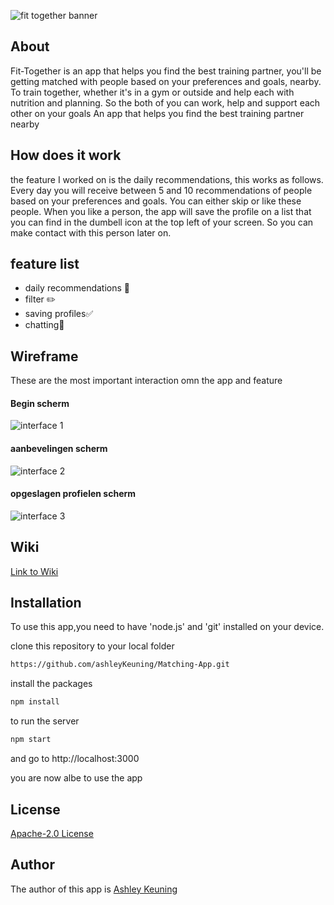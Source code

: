 ![fit together banner](https://github.com/ashleyKeuning/Matching-App/blob/main/Images%20voor%20Wiki/Banner.png)

 ## About
 Fit-Together is an app that helps you find the best training partner, you'll be getting matched with people based on your preferences and goals, nearby. 
 To train together, whether it's in a gym or outside and help each with nutrition and planning. So the both of you can work, help and support each other on your goals
 An app that helps you find the best training partner nearby

 ## How does it work
 the feature I worked on is the daily recommendations, this works as follows.
 Every day you will receive between 5 and 10 recommendations of people based on your preferences and goals. You can either skip or like these people.
 When you like a person, the app will save the profile on a list that you can find in the dumbell icon at the top left of your screen. 
 So you can make contact with this person later on.

## feature list 

- daily recommendations :memo:
- filter ✏️
- saving profiles:white_check_mark:
- chatting:speech_balloon:

 ## Wireframe
These are the most important interaction omn the app and feature

#### Begin scherm
![interface 1](https://github.com/ashleyKeuning/Matching-App/blob/main/Images%20voor%20Wiki/interface%201.png)

#### aanbevelingen scherm
![interface 2](https://github.com/ashleyKeuning/Matching-App/blob/main/Images%20voor%20Wiki/interface%202.png)

#### opgeslagen profielen scherm
![interface 3](https://github.com/ashleyKeuning/Matching-App/blob/main/Images%20voor%20Wiki/interface%203.png)

 

 ## Wiki 
 [Link to Wiki](https://github.com/ashleyKeuning/Matching-App/wiki)



 ## Installation

 To use this app,you need to have 'node.js' and 'git' installed on your device.

 clone this repository to your local folder

 ```bash
 https://github.com/ashleyKeuning/Matching-App.git 
 ```

 install the packages
 ```bash
 npm install 
 ```

 to run the server
 ```bash
 npm start 
 ```
 
 and go to http://localhost:3000
 
 you are now albe to use the app 

 ## License

 [Apache-2.0 License](https://github.com/ashleyKeuning/Matching-App/blob/main/LICENSE) 

 ## Author

 The author of this app is [Ashley Keuning](https://github.com/ashleyKeuning) 

